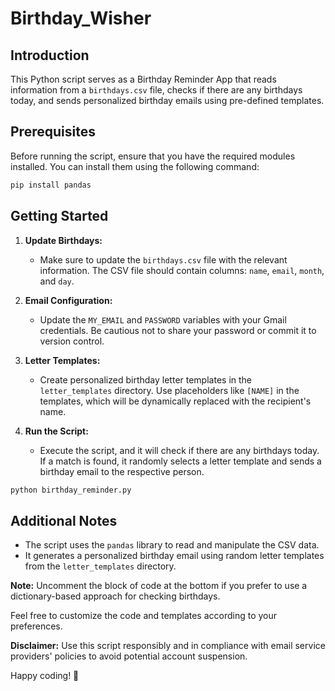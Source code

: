 # Birthday_Wisher

## Introduction
This Python script serves as a Birthday Reminder App that reads information from a `birthdays.csv` file, checks if there are any birthdays today, and sends personalized birthday emails using pre-defined templates.

## Prerequisites
Before running the script, ensure that you have the required modules installed. You can install them using the following command:

```bash
pip install pandas
```

## Getting Started
1. **Update Birthdays:**
   - Make sure to update the `birthdays.csv` file with the relevant information. The CSV file should contain columns: `name`, `email`, `month`, and `day`.

2. **Email Configuration:**
   - Update the `MY_EMAIL` and `PASSWORD` variables with your Gmail credentials. Be cautious not to share your password or commit it to version control.

3. **Letter Templates:**
   - Create personalized birthday letter templates in the `letter_templates` directory. Use placeholders like `[NAME]` in the templates, which will be dynamically replaced with the recipient's name.

4. **Run the Script:**
   - Execute the script, and it will check if there are any birthdays today. If a match is found, it randomly selects a letter template and sends a birthday email to the respective person.

```bash
python birthday_reminder.py
```
## Additional Notes
- The script uses the `pandas` library to read and manipulate the CSV data.
- It generates a personalized birthday email using random letter templates from the `letter_templates` directory.

**Note:** Uncomment the block of code at the bottom if you prefer to use a dictionary-based approach for checking birthdays.

Feel free to customize the code and templates according to your preferences.

**Disclaimer:** Use this script responsibly and in compliance with email service providers' policies to avoid potential account suspension.

Happy coding! 🎉
